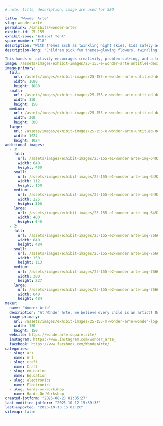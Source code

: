 ```yaml
---
# note: title, description, image are used for SEO

title: "Wonder Arte"
slug: wonder-arte
permalink: /exhibits/wonder-arte/
exhibit-id: 25-155
exhibit-zone: "Exhibit Tent"
space-number: "T18"
description: "With themes such as twinkling night skies, kids safely add LED lights to make their artwork glow."
description-long: "Children pick fun themes—glowing flowers, twinkling night skies, or spooky Halloween ghosts—and paint their designs on canvas. Afterward, they safely add tiny LED lights that make their artwork glow.

This hands-on activity encourages creativity, problem-solving, and a touch of STEAM learning, giving kids a real sense of accomplishment. Each child leaves with a one-of-a-kind glowing canvas they created themselves—a magical keepsake to proudly display at home."
image: /assets/images/exhibit-images/25-155-e-wonder-arte-untitled-design-11-300x300.jpg
image-primary: 
  full:
    url: /assets/images/exhibit-images/25-155-e-wonder-arte-untitled-design-11-full.jpg
    width: 1080
    height: 1080
  small:
    url: /assets/images/exhibit-images/25-155-e-wonder-arte-untitled-design-11-150x150.jpg
    width: 150
    height: 150
  medium:
    url: /assets/images/exhibit-images/25-155-e-wonder-arte-untitled-design-11-300x300.jpg
    width: 300
    height: 300
  large:
    url: /assets/images/exhibit-images/25-155-e-wonder-arte-untitled-design-11-1024x1024.jpg
    width: 1024
    height: 1024
additional-images: 
  - 1:
    full:
      url: /assets/images/exhibit-images/25-155-e1-wonder-arte-img-6492-full.jpg
      width: 640
      height: 480
    small:
      url: /assets/images/exhibit-images/25-155-e1-wonder-arte-img-6492-112x150.jpg
      width: 112
      height: 150
    medium:
      url: /assets/images/exhibit-images/25-155-e1-wonder-arte-img-6492-225x300.jpg
      width: 225
      height: 300
    large:
      url: /assets/images/exhibit-images/25-155-e1-wonder-arte-img-6492-480x640.jpg
      width: 480
      height: 640
  - 2:
    full:
      url: /assets/images/exhibit-images/25-155-e2-wonder-arte-img-7666-4398-full.jpg
      width: 640
      height: 484
    small:
      url: /assets/images/exhibit-images/25-155-e2-wonder-arte-img-7666-4398-150x113.jpg
      width: 150
      height: 113
    medium:
      url: /assets/images/exhibit-images/25-155-e2-wonder-arte-img-7666-4398-300x227.jpg
      width: 300
      height: 227
    large:
      url: /assets/images/exhibit-images/25-155-e2-wonder-arte-img-7666-4398-640x484.jpg
      width: 640
      height: 484
maker: 
  name: "Wonder Arte"
  description: "At Wonder Arte, we believe every child is an artist! Our programs for ages 5–12 blend painting, sand art and mixed media to build creativity, focus, and confidence. During the Maker Faire, kids will experience the joy of making art that’s interactive, exciting, and screen-free, for example with Light-Up Canvases. Attendees will be delighted at Wonder Arte STEAM projects and how they transform simple materials into unforgettable creations!”"
  image-primary:
    url: /assets/images/exhibit-images/25-155-m-wonder-arte-wonder-logo-300x300.png
    width: 150
    height: 150
  website: https://wonderarte.square.site/
  instagram: https://www.instagram.com/wonder_arte_
  facebook: https://www.facebook.com/WonderArte/
categories: 
  - slug: art
    name: Art
  - slug: craft
    name: Craft
  - slug: education
    name: Education
  - slug: electronics
    name: Electronics
  - slug: hands-on-workshop
    name: Hands-On Workshop
created-jotform: "2025-08-23 01:05:27"
last-modified-jotform: "2025-10-12 15:39:36"
last-exported: "2025-10-13 15:02:26"
sitemap: false

---
```

